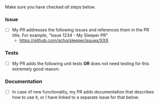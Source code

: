 Make sure you have checked _all_ steps below.

### Issue

- [ ] My PR addresses the following issues and references them in the PR title. For example, "Issue 1234 - My Sleeper
  PR"
    - https://github.com/gchq/sleeper/issues/XXX

### Tests

- [ ] My PR adds the following unit tests __OR__ does not need testing for this extremely good reason:

### Documentation

- [ ] In case of new functionality, my PR adds documentation that describes how to use it, or I have linked to a
  separate issue for that below.
